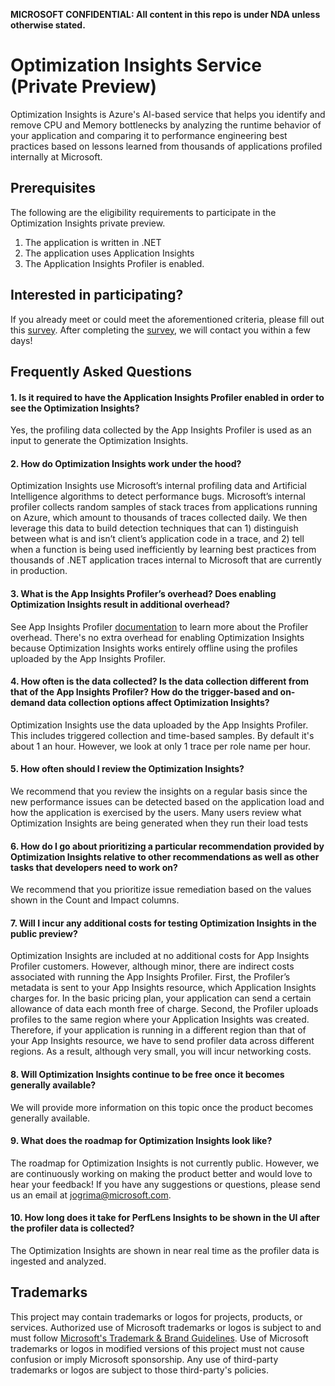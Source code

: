**MICROSOFT CONFIDENTIAL: All content in this repo is under NDA unless otherwise stated.**

# Optimization Insights Service (Private Preview)

Optimization Insights is Azure's AI-based service that helps you identify and remove CPU and Memory bottlenecks by analyzing the runtime behavior of your application and comparing it to performance engineering best practices based on lessons learned from thousands of applications profiled internally at Microsoft. 

## Prerequisites

The following are the eligibility requirements to participate in the Optimization Insights private preview. 
1.	The application is written in .NET
2.	The application uses Application Insights
3.	The Application Insights Profiler is enabled.

## Interested in participating?

If you already meet or could meet the aforementioned criteria, please fill out this [survey](https://forms.office.com/Pages/ResponsePage.aspx?id=v4j5cvGGr0GRqy180BHbR2WKm-0-TPBEtsyQ96QsOPpUMlRKVU5JSkJVRTVKOFJaQTI2N1ZRTkc4Si4u). After completing the [survey](https://forms.office.com/Pages/ResponsePage.aspx?id=v4j5cvGGr0GRqy180BHbR2WKm-0-TPBEtsyQ96QsOPpUMlRKVU5JSkJVRTVKOFJaQTI2N1ZRTkc4Si4u), we will contact you within a few days! 

## Frequently Asked Questions

#### 1. Is it required to have the Application Insights Profiler enabled in order to see the Optimization Insights?

Yes, the profiling data collected by the App Insights Profiler is used as an input to generate the Optimization Insights.

#### 2. How do Optimization Insights work under the hood?

Optimization Insights use Microsoft’s internal profiling data and Artificial Intelligence algorithms to detect performance bugs. Microsoft’s internal profiler collects random samples of stack traces from applications running on Azure, which amount to thousands of traces collected daily. We then leverage this data to build detection techniques that can 1) distinguish between what is and isn’t client’s application code in a trace, and 2) tell when a function is being used inefficiently by learning best practices from thousands of .NET application traces internal to Microsoft that are currently in production.

#### 3. What is the App Insights Profiler’s overhead? Does enabling Optimization Insights result in additional overhead?

See App Insights Profiler [documentation](https://docs.microsoft.com/en-us/azure/azure-monitor/app/profiler-overview) to learn more about the Profiler overhead. There's no extra overhead for enabling Optimization Insights because Optimization Insights works entirely offline using the profiles uploaded by the App Insights Profiler.

#### 4.	How often is the data collected? Is the data collection different from that of the App Insights Profiler? How do the trigger-based and on-demand data collection options affect Optimization Insights?

Optimization Insights use the data uploaded by the App Insights Profiler. This includes triggered collection and time-based samples. By default it's about 1 an hour. However, we look at only 1 trace per role name per hour.

#### 5.	How often should I review the Optimization Insights?

We recommend that you review the insights on a regular basis since the new performance issues can be detected based on the application load and how the application is exercised by the users. Many users review what Optimization Insights are being generated when they run their load tests

#### 6.	How do I go about prioritizing a particular recommendation provided by Optimization Insights relative to other recommendations as well as other tasks that developers need to work on?

We recommend that you prioritize issue remediation based on the values shown in the Count and Impact columns. 

#### 7.	Will I incur any additional costs for testing Optimization Insights in the public preview?

Optimization Insights are included at no additional costs for App Insights Profiler customers. However, although minor, there are indirect costs associated with running the App Insights Profiler. First, the Profiler’s metadata is sent to your App Insights resource, which Application Insights charges for. In the basic pricing plan, your application can send a certain allowance of data each month free of charge. Second, the Profiler uploads profiles to the same region where your Application Insights was created. Therefore, if your application is running in a different region than that of your App Insights resource, we have to send profiler data across different regions. As a result, although very small, you will incur networking costs. 

#### 8. Will Optimization Insights continue to be free once it becomes generally available?
We will provide more information on this topic once the product becomes generally available.

#### 9. What does the roadmap for Optimization Insights look like?
The roadmap for Optimization Insights is not currently public. However, we are continuously working on making the product better and would love to hear your feedback! If you have any suggestions or questions, please send us an email at jogrima@microsoft.com.

#### 10. How long does it take for PerfLens Insights to be shown in the UI after the profiler data is collected? 
The Optimization Insights are shown in near real time as the profiler data is ingested and analyzed.

## Trademarks

This project may contain trademarks or logos for projects, products, or services. Authorized use of Microsoft 
trademarks or logos is subject to and must follow 
[Microsoft's Trademark & Brand Guidelines](https://www.microsoft.com/en-us/legal/intellectualproperty/trademarks/usage/general).
Use of Microsoft trademarks or logos in modified versions of this project must not cause confusion or imply Microsoft sponsorship.
Any use of third-party trademarks or logos are subject to those third-party's policies.
